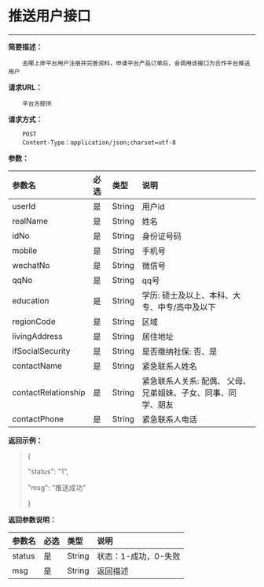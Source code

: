 # 推送用户接口

---

**简要描述：**

```
    去哪上岸平台用户注册并完善资料，申请平台产品订单后，会调用该接口为合作平台推送用户
```

**请求URL：**

```
    平台方提供
```

**请求方式：**

```
    POST
    Content-Type：application/json;charset=utf-8
```

**参数：**

| 参数名 | 必选 | 类型 | 说明 |
| :--- | :--- | :--- | :--- |
| userId | 是 | String | 用户id |
| realName | 是 | String | 姓名 |
| idNo | 是 | String | 身份证号码 |
| mobile | 是 | String | 手机号 |
| wechatNo | 是 | String | 微信号 |
| qqNo | 是 | String | qq号 |
| education | 是 | String | 学历: 硕士及以上、本科、大专、中专/高中及以下 |
| regionCode | 是 | String | 区域 |
| livingAddress | 是 | String | 居住地址 |
| ifSocialSecurity | 是 | String | 是否缴纳社保: 否、是 |
| contactName | 是 | String | 紧急联系人姓名 |
| contactRelationship | 是 | String | 紧急联系人关系: 配偶、 父母、兄弟姐妹、子女、同事、同学、朋友 |
| contactPhone | 是 | String | 紧急联系人电话 |

**返回示例：**

> {
>
> "status": "1",
>
> "msg": "推送成功"
>
> }

**返回参数说明：**

| 参数名 | 必选 | 类型 | 说明 |
| :--- | :--- | :--- | :--- |
| status | 是 | String | 状态：1-成功，0-失败 |
| msg | 是 | String | 返回描述 |



